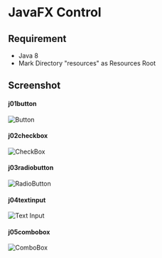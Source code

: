 # JavaFX Control

## Requirement
* Java 8
* Mark Directory "resources" as Resources Root

## Screenshot

#### j01button
![Button](../media/j01button.png?raw=true)

#### j02checkbox
![CheckBox](../media/j02checkbox.png?raw=true)

#### j03radiobutton
![RadioButton](../media/j03radiobutton.png?raw=true)

#### j04textinput
![Text Input](../media/j04textinput.png?raw=true)

#### j05combobox
![ComboBox](../media/j05combobox.png?raw=true)